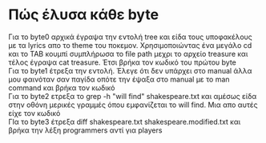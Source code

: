 # Πώς έλυσα κάθε byte
Για το byte0 αρχικά έγραψα την εντολή tree και είδα τους υποφακέλους με τα lyrics απο το theme του ποκεμον. Χρησιμοποιώντας ένα μεγάλο cd και το TAB κουμπί συμπλήρωσα το file path μεχρι το αρχείο treasure και τέλος έγραψα cat treasure. Έτσι βρήκα τον κωδικό του πρώτου byte  <br> 
Για το byte1 έτρεξα την εντολή. Έλεγε ότι δεν υπάρχει στο manual άλλα μου φαινόταν σαν παγίδα οπότε την έψαξα στο manual με το man command και βρήκα τον κωδικό  <br> 
Για το byte2 ετρεξα το grep -h "will find" shakespeare.txt και αμέσως είδα στην οθόνη μερικές γραμμές όπου εμφανίζεται το will find. Μια απο αυτές είχε τον κωδικό <br>
ΓΙα το byte3 έτρεξα diff shakespeare.txt shakespeare.modified.txt και βρήκα την λέξη programmers αντί για players
